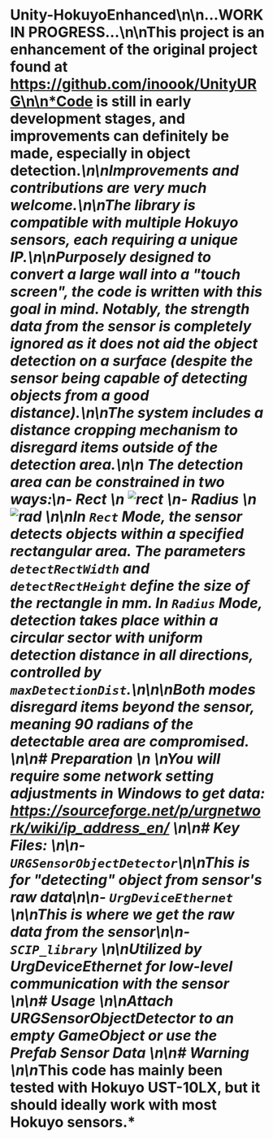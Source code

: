 
# Unity-HokuyoEnhanced\n\n...WORK IN PROGRESS...\n\nThis project is an enhancement of the original project found at https://github.com/inoook/UnityURG\n\n*Code is still in early development stages, and improvements can definitely be made, especially in object detection.*\n\nImprovements and contributions are very much welcome.\n\nThe library is compatible with multiple Hokuyo sensors, each requiring a unique IP.\n\nPurposely designed to convert a large wall into a "touch screen", the code is written with this goal in mind. Notably, the _strength_ data from the sensor is completely ignored as it does not aid the object detection on a surface (despite the sensor being capable of detecting objects from a good distance).\n\nThe system includes a _distance cropping mechanism_ to disregard items outside of the detection area.\n\n The detection area can be constrained in two ways:\n- Rect \n ![rect](https://github.com/alkynee/Unity-HokuyoEnhanced/blob/master/rect.PNG) \n- Radius \n ![rad](https://github.com/alkynee/Unity-HokuyoEnhanced/blob/master/rad.png) \n\nIn `Rect` Mode, the sensor detects objects within a specified rectangular area. The parameters `detectRectWidth` and `detectRectHeight` define the size of the rectangle in mm. In `Radius` Mode, detection takes place within a circular sector with uniform detection distance in all directions, controlled by `maxDetectionDist`.\n\n\nBoth modes disregard items beyond the sensor, meaning 90 radians of the detectable area are compromised. \n\n# Preparation \n \nYou will require some network setting adjustments in Windows to get data: https://sourceforge.net/p/urgnetwork/wiki/ip_address_en/ \n\n# Key Files: \n\n- `URGSensorObjectDetector`\n\nThis is for "detecting" object from sensor's raw data\n\n- `UrgDeviceEthernet` \n\nThis is where we get the raw data from the sensor\n\n- `SCIP_library` \n\nUtilized by UrgDeviceEthernet for low-level communication with the sensor \n\n# Usage \n\nAttach _URGSensorObjectDetector_ to an empty GameObject or use the Prefab _Sensor Data_ \n\n# Warning \n\n*This code has mainly been tested with **Hokuyo UST-10LX**, but it should ideally work with most Hokuyo sensors.*